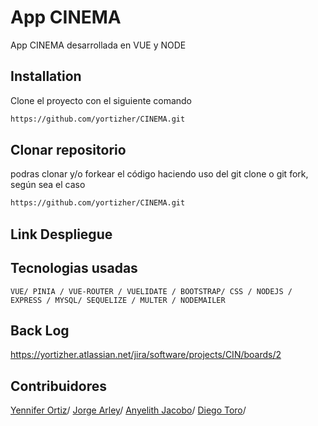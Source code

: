 # App CINEMA

 App CINEMA desarrollada en VUE y NODE

## Installation
Clone el proyecto con el siguiente comando

```bash
https://github.com/yortizher/CINEMA.git
```
## Clonar repositorio
podras clonar y/o forkear el código haciendo uso del git clone o git fork, según sea el caso

```bash
https://github.com/yortizher/CINEMA.git
```

## Link Despliegue


## Tecnologias usadas
`VUE/ PINIA / VUE-ROUTER / VUELIDATE / BOOTSTRAP/ CSS / NODEJS / EXPRESS / MYSQL/ SEQUELIZE / MULTER / NODEMAILER`

## Back Log
https://yortizher.atlassian.net/jira/software/projects/CIN/boards/2

## Contribuidores
[Yennifer Ortiz](https://github.com/yortizher)/
[Jorge Arley](https://github.com/drbobby27)/
[Anyelith Jacobo](https://github.com/anyelithj)/
[Diego Toro](https://github.com/Dtorof)/
